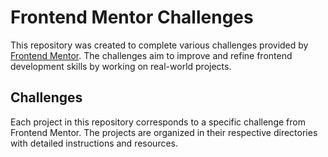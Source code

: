 # Frontend Mentor Challenges

This repository was created to complete various challenges provided by [Frontend Mentor](https://www.frontendmentor.io/). The challenges aim to improve and refine frontend development skills by working on real-world projects.

## Challenges

Each project in this repository corresponds to a specific challenge from Frontend Mentor. The projects are organized in their respective directories with detailed instructions and resources.
